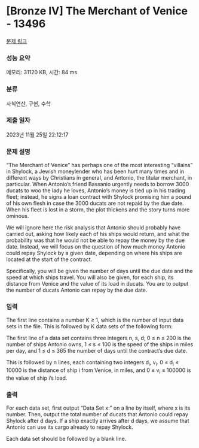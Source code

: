 # [Bronze IV] The Merchant of Venice - 13496 

[문제 링크](https://www.acmicpc.net/problem/13496) 

### 성능 요약

메모리: 31120 KB, 시간: 84 ms

### 분류

사칙연산, 구현, 수학

### 제출 일자

2023년 11월 25일 22:12:17

### 문제 설명

<p>“The Merchant of Venice” has perhaps one of the most interesting “villains” in Shylock, a Jewish moneylender who has been hurt many times and in different ways by Christians in general, and Antonio, the titular merchant, in particular. When Antonio’s friend Bassanio urgently needs to borrow 3000 ducats to woo the lady he loves, Antonio’s money is tied up in his trading fleet; instead, he signs a loan contract with Shylock promising him a pound of his own flesh in case the 3000 ducats are not repaid by the due date. When his fleet is lost in a storm, the plot thickens and the story turns more ominous.</p>

<p>We will ignore here the risk analysis that Antonio should probably have carried out, asking how likely each of his ships would return, and what the probability was that he would not be able to repay the money by the due date. Instead, we will focus on the question of how much money Antonio could repay Shylock by a given date, depending on where his ships are located at the start of the contract.</p>

<p>Specifically, you will be given the number of days until the due date and the speed at which ships travel. You will also be given, for each ship, its distance from Venice and the value of its load in ducats. You are to output the number of ducats Antonio can repay by the due date.</p>

### 입력 

 <p>The first line contains a number K ≥ 1, which is the number of input data sets in the file. This is followed by K data sets of the following form:</p>

<p>The first line of a data set contains three integers n, s, d; 0 ≤ n ≤ 200 is the number of ships Antonio owns, 1 ≤ s ≤ 100 is the speed of the ships in miles per day, and 1 ≤ d ≤ 365 the number of days until the contract’s due date.</p>

<p>This is followed by n lines, each containing two integers d<sub>i</sub>, v<sub>i</sub>. 0 ≤ d<sub>i</sub> ≤ 10000 is the distance of ship i from Venice, in miles, and 0 ≤ v<sub>i</sub> ≤ 100000 is the value of ship i’s load.</p>

### 출력 

 <p>For each data set, first output “Data Set x:” on a line by itself, where x is its number. Then, output the total number of ducats that Antonio could repay Shylock after d days. If a ship exactly arrives after d days, we assume that Antonio can use its cargo already to repay Shylock.</p>

<p>Each data set should be followed by a blank line.</p>

